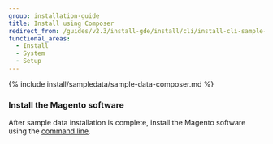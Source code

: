 ```yaml
---
group: installation-guide
title: Install using Composer
redirect_from: /guides/v2.3/install-gde/install/cli/install-cli-sample-data-composer.html
functional_areas:
  - Install
  - System
  - Setup
---
```


{% include install/sampledata/sample-data-composer.md %}

### Install the Magento software

After sample data installation is complete, install the Magento software using the [command line]({{page.baseurl}}/install/command-line.html).

